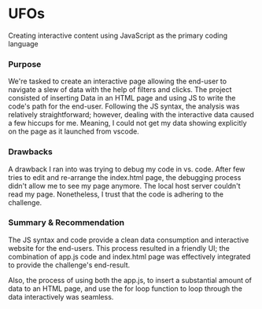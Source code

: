 # UFOs
Creating interactive content using JavaScript as the primary coding language

### Purpose
We're tasked to create an interactive page allowing the end-user to navigate a slew of data with the help of filters and clicks.
The project consisted of inserting Data in an HTML page and using JS to write the code's path for the end-user. 
Following the JS syntax, the analysis was relatively straightforward; however, dealing with the interactive data caused a few hiccups for me. Meaning, I could not get my data showing explicitly on the page as it launched from vscode.

### Drawbacks
A drawback I ran into was trying to debug my code in vs. code. After few tries to edit and re-arrange the index.html page, the debugging process didn't allow me to see my page anymore. The local host server couldn't read my page. Nonetheless, I trust that the code is adhering to the challenge.

### Summary & Recommendation
The JS syntax and code provide a clean data consumption and interactive website for the end-users. This process resulted in a  friendly UI; the combination of app.js code and index.html page was effectively integrated to provide the challenge's end-result. 

Also, the process of using both the app.js, to insert a substantial amount of data to an HTML page, and use the for loop function to loop through the data interactively was seamless.
